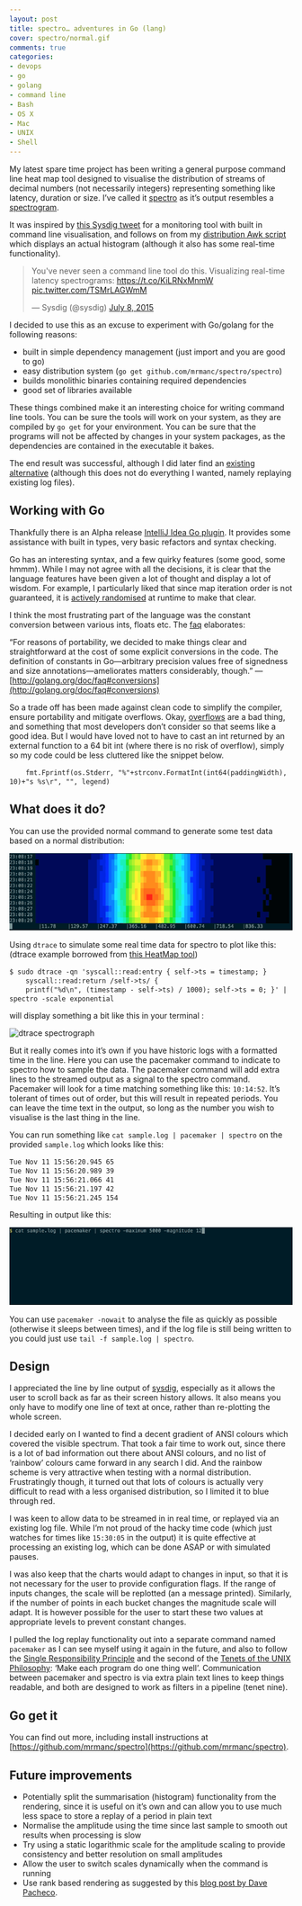 ```yaml
---
layout: post
title: spectro… adventures in Go (lang)
cover: spectro/normal.gif
comments: true
categories:
- devops
- go
- golang
- command line
- Bash
- OS X
- Mac
- UNIX
- Shell
---
```


My latest spare time project has been writing a general purpose command line heat map tool designed to visualise the distribution of streams of decimal numbers (not necessarily integers) representing something like latency, duration or size. I’ve called it [spectro](https://github.com/mrmanc/spectro) as it’s output resembles a [spectrogram](https://en.wikipedia.org/wiki/Spectrogram).

It was inspired by [this Sysdig tweet](https://twitter.com/sysdig/status/618826906310324224) for a monitoring tool with built in command line visualisation, and follows on from my [distribution Awk script](https://github.com/mrmanc/log-ninja#distribution) which displays an actual histogram (although it also has some real-time functionality).

<blockquote class="twitter-tweet" lang="en"><p lang="en" dir="ltr">You&#39;ve never seen a command line tool do this. Visualizing real-time latency spectrograms: <a href="https://t.co/KiLRNxMnmW">https://t.co/KiLRNxMnmW</a> <a href="http://t.co/TSMrLAGWmM">pic.twitter.com/TSMrLAGWmM</a></p>&mdash; Sysdig (@sysdig) <a href="https://twitter.com/sysdig/status/618826906310324224">July 8, 2015</a></blockquote>
<script async src="//platform.twitter.com/widgets.js" charset="utf-8"></script>

I decided to use this as an excuse to experiment with Go/golang for the following reasons:

- built in simple dependency management (just import and you are good to go)
- easy distribution system (`go get github.com/mrmanc/spectro/spectro`)
- builds monolithic binaries containing required dependencies
- good set of libraries available

These things combined make it an interesting choice for writing command line tools. You can be sure the tools will work on your system, as they are compiled by `go get` for your environment. You can be sure that the programs will not be affected by changes in your system packages, as the dependencies are contained in the executable it bakes.

The end result was successful, although I did later find an [existing alternative](https://github.com/jclulow/terminal-heatmap) (although this does not do everything I wanted, namely replaying existing log files).

## Working with Go

Thankfully there is an Alpha release [IntelliJ Idea Go plugin](https://plugins.jetbrains.com/plugin/5047). It provides some assistance with built in types, very basic refactors and syntax checking.

Go has an interesting syntax, and a few quirky features (some good, some hmmm). While I may not agree with all the decisions, it is clear that the language features have been given a lot of thought and display a lot of wisdom. For example, I particularly liked that since map iteration order is not guaranteed, it is [actively randomised](https://blog.golang.org/go-maps-in-action#TOC_7.) at runtime to make that clear.

I think the most frustrating part of the language was the constant conversion between various ints, floats etc. The [faq](http://golang.org/doc/faq#conversions) elaborates:

“For reasons of portability, we decided to make things clear and straightforward at the cost of some explicit conversions in the code. The definition of constants in Go—arbitrary precision values free of signedness and size annotations—ameliorates matters considerably, though.” — [http://golang.org/doc/faq#conversions](http://golang.org/doc/faq#conversions)

So a trade off has been made against clean code to simplify the compiler, ensure portability and mitigate overflows. Okay, [overflows](https://en.wikipedia.org/wiki/Cluster_(spacecraft)) are a bad thing, and something that most developers don’t consider so that seems like a good idea. But I would have loved not to have to cast an int returned by an external function to a 64 bit int (where there is no risk of overflow), simply so my code could be less cluttered like the snippet below.

```
	fmt.Fprintf(os.Stderr, "%"+strconv.FormatInt(int64(paddingWidth), 10)+"s %s\r", "", legend)
```

## What does it do?

You can use the provided normal command to generate some test data based on a normal distribution:

<img alt="normal distribution spectrograph" src="images/spectro/normal.gif">

Using `dtrace` to simulate some real time data for spectro to plot like this: (dtrace example borrowed from [this HeatMap tool](https://github.com/brendangregg/HeatMap))

```
$ sudo dtrace -qn 'syscall::read:entry { self->ts = timestamp; }
    syscall::read:return /self->ts/ {
    printf("%d\n", (timestamp - self->ts) / 1000); self->ts = 0; }' | spectro -scale exponential
```

will display something a bit like this in your terminal :

![dtrace spectrograph](http://markcrossfield.co.uk/images/spectro/dtrace.gif)

But it really comes into it’s own if you have historic logs with a formatted time in the line. Here you can use the pacemaker command to indicate to spectro how to sample the data. The pacemaker command will add extra lines to the streamed output as a signal to the spectro command. Pacemaker will look for a time matching something like this: `10:14:52`. It’s tolerant of times out of order, but this will result in repeated periods. You can leave the time text in the output, so long as the number you wish to visualise is the last thing in the line.

You can run something like `cat sample.log | pacemaker | spectro` on the provided `sample.log` which looks like this:

```
Tue Nov 11 15:56:20.945 65
Tue Nov 11 15:56:20.989 39
Tue Nov 11 15:56:21.066 41
Tue Nov 11 15:56:21.197 42
Tue Nov 11 15:56:21.245 154
```

Resulting in output like this:

<img alt="normal distribution spectrograph" src="images/spectro/sample.gif">

You can use `pacemaker -nowait` to analyse the file as quickly as possible (otherwise it sleeps between times), and if the log file is still being written to you could just use `tail -f sample.log | spectro`.

## Design

I appreciated the line by line output of [sysdig](https://sysdig.com/aws-storage-latency-sysdig-spectrogram/), especially as it allows the user to scroll back as far as their screen history allows. It also means you only have to modify one line of text at once, rather than re-plotting the whole screen.

I decided early on I wanted to find a decent gradient of ANSI colours which covered the visible spectrum. That took a fair time to work out, since there is a lot of bad information out there about ANSI colours, and no list of ‘rainbow’ colours came forward in any search I did. And the rainbow scheme is very attractive when testing with a normal distribution. Frustratingly though, it turned out that lots of colours is actually very difficult to read with a less organised distribution, so I limited it to blue through red.

I was keen to allow data to be streamed in in real time, or replayed via an existing log file. While I’m not proud of the hacky time code (which just watches for times like `15:30:05` in the output) it is quite effective at processing an existing log, which can be done ASAP or with simulated pauses.

I was also keep that the charts would adapt to changes in input, so that it is not necessary for the user to provide configuration flags. If the range of inputs changes, the scale will be replotted (an a message printed). Similarly, if the number of points in each bucket changes the magnitude scale will adapt. It is however possible for the user to start these two values at appropriate levels to prevent constant changes.

I pulled the log replay functionality out into a separate command named `pacemaker` as I can see myself using it again in the future, and also to follow the [Single Responsibility Principle](https://en.wikipedia.org/wiki/Single_responsibility_principle) and the second of the [Tenets of the UNIX Philosophy](http://www.ru.j-npcs.org/usoft/WWW/LJ/Articles/unixtenets.html): ‘Make each program do one thing well’. Communication between pacemaker and spectro is via extra plain text lines to keep things readable, and both are designed to work as filters in a pipeline (tenet nine).

## Go get it

You can find out more, including install instructions at [https://github.com/mrmanc/spectro](https://github.com/mrmanc/spectro).

## Future improvements

* Potentially split the summarisation (histogram) functionality from the rendering, since it is useful on it’s own and can allow you to use much less space to store a replay of a period in plain text
* Normalise the amplitude using the time since last sample to smooth out results when processing is slow
* Try using a static logarithmic scale for the amplitude scaling to provide consistency and better resolution on small amplitudes
* Allow the user to switch scales dynamically when the command is running
* Use rank based rendering as suggested by this [blog post by Dave Pacheco](http://dtrace.org/blogs/dap/2011/06/20/heatmap-coloring/).
